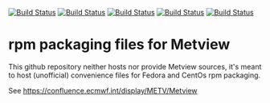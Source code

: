 [![Build Status](https://simc.arpae.it/moncic-ci/Metview-rpm/rocky8.png)](https://simc.arpae.it/moncic-ci/Metview-rpm/)
[![Build Status](https://simc.arpae.it/moncic-ci/Metview-rpm/rocky9.png)](https://simc.arpae.it/moncic-ci/Metview-rpm/)
[![Build Status](https://simc.arpae.it/moncic-ci/Metview-rpm/fedora36.png)](https://simc.arpae.it/moncic-ci/Metview-rpm/)
[![Build Status](https://simc.arpae.it/moncic-ci/Metview-rpm/fedora38.png)](https://simc.arpae.it/moncic-ci/Metview-rpm/)
[![Build Status](https://copr.fedorainfracloud.org/coprs/simc/stable/package/Metview/status_image/last_build.png)](https://copr.fedorainfracloud.org/coprs/simc/stable/package/Metview/)

# rpm packaging files for Metview

This github repository neither hosts nor provide Metview sources, it's meant to
host (unofficial) convenience files for Fedora and CentOs rpm packaging.

See https://confluence.ecmwf.int/display/METV/Metview
